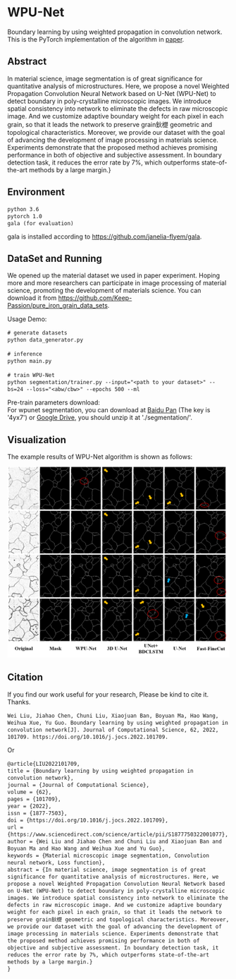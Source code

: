 # WPU-Net
Boundary learning by using weighted propagation in convolution network.
This is the PyTorch implementation of the algorithm in [paper](https://doi.org/10.1016/j.jocs.2022.101709).

## Abstract
In material science, image segmentation is of great significance for quantitative analysis of microstructures. Here, we propose a novel Weighted Propagation Convolution Neural Network based on U-Net (WPU-Net) to detect boundary in poly-crystalline microscopic images. We introduce spatial consistency into network to eliminate the defects in raw microscopic image. And we customize adaptive boundary weight for each pixel in each grain, so that it leads the network to preserve grain鈥檚 geometric and topological characteristics. Moreover, we provide our dataset with the goal of advancing the development of image processing in materials science. Experiments demonstrate that the proposed method achieves promising performance in both of objective and subjective assessment. In boundary detection task, it reduces the error rate by 7%, which outperforms state-of-the-art methods by a large margin.}

## Environment

    python 3.6
    pytorch 1.0
    gala (for evaluation)

gala is installed according to https://github.com/janelia-flyem/gala.


## DataSet and Running

We opened up the material dataset we used in paper experiment. Hoping more and more researchers can participate in image processing of material science, promoting the development of materials science. You can download it from https://github.com/Keep-Passion/pure_iron_grain_data_sets.

Usage Demo:

    # generate datasets
    python data_generator.py
    
    # inference
    python main.py

    # train WPU-Net
    python segmentation/trainer.py --input="<path to your dataset>" --bs=24 --loss="<abw/cbw>" --epochs 500 --ml

Pre-train parameters download:  
For wpunet segmentation, you can download at [Baidu Pan](https://pan.baidu.com/s/13LXR25eWwgd-UbKIhLsGvA) (The key is '4yx7') or [Google Drive](https://drive.google.com/file/d/1Gc2j-DrJhX0E4fnvRItf95o0BXWQa-wr/view?usp=sharing), you should unzip it at './segmentation/'.   

## Visualization

The example results of WPU-Net algorithm is shown as follows: 

<p align = "center">
<img src="https://raw.githubusercontent.com/clovermini/MarkdownPhotos/master/WPUnet.png">
</p>

## Citation

If you find our work useful for your research, Please be kind to cite it. Thanks. 

    Wei Liu, Jiahao Chen, Chuni Liu, Xiaojuan Ban, Boyuan Ma, Hao Wang, Weihua Xue, Yu Guo. Boundary learning by using weighted propagation in convolution network[J]. Journal of Computational Science, 62, 2022, 101709. https://doi.org/10.1016/j.jocs.2022.101709.

Or

    @article{LIU2022101709,
    title = {Boundary learning by using weighted propagation in convolution network},
    journal = {Journal of Computational Science},
    volume = {62},
    pages = {101709},
    year = {2022},
    issn = {1877-7503},
    doi = {https://doi.org/10.1016/j.jocs.2022.101709},
    url = {https://www.sciencedirect.com/science/article/pii/S1877750322001077},
    author = {Wei Liu and Jiahao Chen and Chuni Liu and Xiaojuan Ban and Boyuan Ma and Hao Wang and Weihua Xue and Yu Guo},
    keywords = {Material microscopic image segmentation, Convolution neural network, Loss function},
    abstract = {In material science, image segmentation is of great significance for quantitative analysis of microstructures. Here, we propose a novel Weighted Propagation Convolution Neural Network based on U-Net (WPU-Net) to detect boundary in poly-crystalline microscopic images. We introduce spatial consistency into network to eliminate the defects in raw microscopic image. And we customize adaptive boundary weight for each pixel in each grain, so that it leads the network to preserve grain鈥檚 geometric and topological characteristics. Moreover, we provide our dataset with the goal of advancing the development of image processing in materials science. Experiments demonstrate that the proposed method achieves promising performance in both of objective and subjective assessment. In boundary detection task, it reduces the error rate by 7%, which outperforms state-of-the-art methods by a large margin.}
    }
